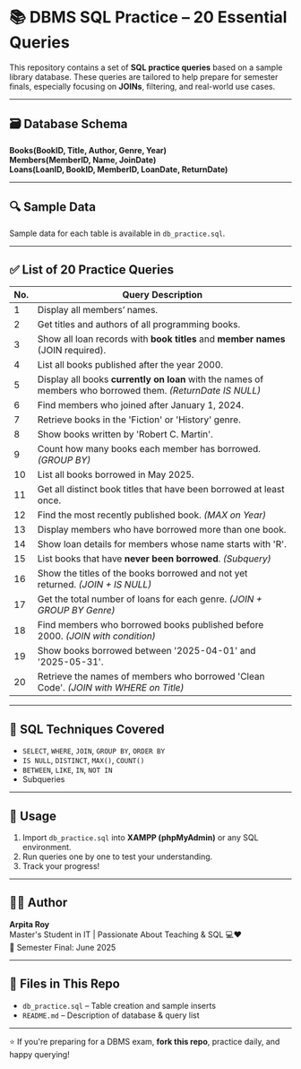 # 📚 DBMS SQL Practice – 20 Essential Queries

This repository contains a set of **SQL practice queries** based on a sample library database. These queries are tailored to help prepare for semester finals, especially focusing on **JOINs**, filtering, and real-world use cases.

---

## 🗃️ Database Schema

**Books(BookID, Title, Author, Genre, Year)**  
**Members(MemberID, Name, JoinDate)**  
**Loans(LoanID, BookID, MemberID, LoanDate, ReturnDate)**

---

## 🔍 Sample Data

Sample data for each table is available in `db_practice.sql`.

---

## ✅ List of 20 Practice Queries

| No. | Query Description |
|-----|-------------------|
| 1   | Display all members’ names. |
| 2   | Get titles and authors of all programming books. |
| 3   | Show all loan records with **book titles** and **member names** (JOIN required). |
| 4   | List all books published after the year 2000. |
| 5   | Display all books **currently on loan** with the names of members who borrowed them. *(ReturnDate IS NULL)* |
| 6   | Find members who joined after January 1, 2024. |
| 7   | Retrieve books in the 'Fiction' or 'History' genre. |
| 8   | Show books written by 'Robert C. Martin'. |
| 9   | Count how many books each member has borrowed. *(GROUP BY)* |
| 10  | List all books borrowed in May 2025. |
| 11  | Get all distinct book titles that have been borrowed at least once. |
| 12  | Find the most recently published book. *(MAX on Year)* |
| 13  | Display members who have borrowed more than one book. |
| 14  | Show loan details for members whose name starts with 'R'. |
| 15  | List books that have **never been borrowed**. *(Subquery)* |
| 16  | Show the titles of the books borrowed and not yet returned. *(JOIN + IS NULL)* |
| 17  | Get the total number of loans for each genre. *(JOIN + GROUP BY Genre)* |
| 18  | Find members who borrowed books published before 2000. *(JOIN with condition)* |
| 19  | Show books borrowed between '2025-04-01' and '2025-05-31'. |
| 20  | Retrieve the names of members who borrowed 'Clean Code'. *(JOIN with WHERE on Title)* |

---

## 🔗 SQL Techniques Covered

- `SELECT`, `WHERE`, `JOIN`, `GROUP BY`, `ORDER BY`
- `IS NULL`, `DISTINCT`, `MAX()`, `COUNT()`
- `BETWEEN`, `LIKE`, `IN`, `NOT IN`
- Subqueries

---

## 📌 Usage

1. Import `db_practice.sql` into **XAMPP (phpMyAdmin)** or any SQL environment.
2. Run queries one by one to test your understanding.
3. Track your progress!

---

## 👩‍💻 Author

**Arpita Roy**  
Master's Student in IT | Passionate About Teaching & SQL 💻❤️  
📅 Semester Final: June 2025  

---

## 📂 Files in This Repo

- `db_practice.sql` – Table creation and sample inserts  
- `README.md` – Description of database & query list  

---

⭐️ If you're preparing for a DBMS exam, **fork this repo**, practice daily, and happy querying!

